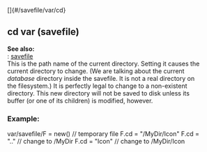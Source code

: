 []{#/savefile/var/cd}    
## cd var (savefile)    
**See also:**    
:   [savefile](/ref/savefile/savefile.md)    
This is the path name of the current directory. Setting it causes the    
current directory to change. (We are talking about the current    
*database* directory inside the savefile. It is not a real directory on    
the filesystem.) It is perfectly legal to change to a non-existent    
directory. This new directory will not be saved to disk unless its    
buffer (or one of its children) is modified, however.    
### Example:    
var/savefile/F = new() // temporary file F.cd = \"/MyDir/Icon\" F.cd =    
\"..\" // change to /MyDir F.cd = \"Icon\" // change to /MyDir/Icon  
